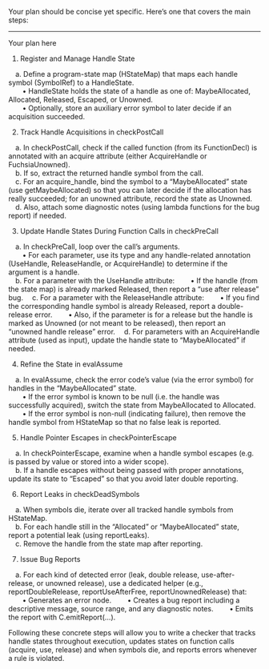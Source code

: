 Your plan should be concise yet specific. Here’s one that covers the main steps:

----------------------------------------------------------------
Your plan here

1. Register and Manage Handle State

 a. Define a program-state map (HStateMap) that maps each handle symbol (SymbolRef) to a HandleState.  
  • HandleState holds the state of a handle as one of: MaybeAllocated, Allocated, Released, Escaped, or Unowned.  
  • Optionally, store an auxiliary error symbol to later decide if an acquisition succeeded.

2. Track Handle Acquisitions in checkPostCall

 a. In checkPostCall, check if the called function (from its FunctionDecl) is annotated with an acquire attribute (either AcquireHandle or FuchsiaUnowned).  
 b. If so, extract the returned handle symbol from the call.  
 c. For an acquire_handle, bind the symbol to a “MaybeAllocated” state (use getMaybeAllocated) so that you can later decide if the allocation has really succeeded; for an unowned attribute, record the state as Unowned.  
 d. Also, attach some diagnostic notes (using lambda functions for the bug report) if needed.

3. Update Handle States During Function Calls in checkPreCall

 a. In checkPreCall, loop over the call’s arguments.  
  • For each parameter, use its type and any handle-related annotation (UseHandle, ReleaseHandle, or AcquireHandle) to determine if the argument is a handle.  
 b. For a parameter with the UseHandle attribute:
  • If the handle (from the state map) is already marked Released, then report a “use after release” bug.
 c. For a parameter with the ReleaseHandle attribute:
  • If you find the corresponding handle symbol is already Released, report a double-release error.
  • Also, if the parameter is for a release but the handle is marked as Unowned (or not meant to be released), then report an “unowned handle release” error.
 d. For parameters with an AcquireHandle attribute (used as input), update the handle state to “MaybeAllocated” if needed.

4. Refine the State in evalAssume

 a. In evalAssume, check the error code’s value (via the error symbol) for handles in the “MaybeAllocated” state.  
  • If the error symbol is known to be null (i.e. the handle was successfully acquired), switch the state from MaybeAllocated to Allocated.  
  • If the error symbol is non-null (indicating failure), then remove the handle symbol from HStateMap so that no false leak is reported.

5. Handle Pointer Escapes in checkPointerEscape

 a. In checkPointerEscape, examine when a handle symbol escapes (e.g. is passed by value or stored into a wider scope).  
 b. If a handle escapes without being passed with proper annotations, update its state to “Escaped” so that you avoid later double reporting.

6. Report Leaks in checkDeadSymbols

 a. When symbols die, iterate over all tracked handle symbols from HStateMap.  
 b. For each handle still in the “Allocated” or “MaybeAllocated” state, report a potential leak (using reportLeaks).  
 c. Remove the handle from the state map after reporting.

7. Issue Bug Reports

 a. For each kind of detected error (leak, double release, use-after-release, or unowned release), use a dedicated helper (e.g., reportDoubleRelease, reportUseAfterFree, reportUnownedRelease) that:
  • Generates an error node.
  • Creates a bug report including a descriptive message, source range, and any diagnostic notes.
  • Emits the report with C.emitReport(…).

Following these concrete steps will allow you to write a checker that tracks handle states throughout execution, updates states on function calls (acquire, use, release) and when symbols die, and reports errors whenever a rule is violated.